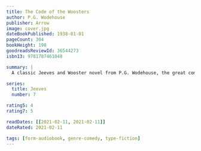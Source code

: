 ```yaml
---
title: The Code of the Woosters
author: P.G. Wodehouse
publisher: Arrow
image: cover.jpg
dateBookPublished: 1938-01-01
pageCount: 304
bookHeight: 198
goodreadsReviewId: 36544273
isbn13: 9781787461048

summary: |
  A classic Jeeves and Wooster novel from P.G. Wodehouse, the great comic writer of the 20th century. Purloining an antique cow creamer under the instruction of the indomitable Aunt Dahlia is the least of Bertie's tasks, for he has to play Cupid while feuding with Spode.

series:
  title: Jeeves
  number: 7

rating5: 4
rating7: 5

readDates: [[2021-02-11, 2021-02-11]]
dateRated: 2021-02-11

tags: [form-audiobook, genre-comedy, type-fiction]
---
```

